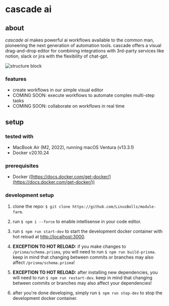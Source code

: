 # cascade ai

## about
*cascade ai* makes powerful ai workflows available to the common man, pioneering the next generation of automation tools.
cascade offers a visual drag-and-drop editor for combining integrations with 3rd-party services like notion, slack or jira with the flexibility of chat-gpt.

![structure block](https://static.wikia.nocookie.net/minecraft_gamepedia/images/0/05/Structure_Block_JE2_BE1.png/revision/latest?cb=20200317230650)

### features
- create workflows in our simple visual editor
- COMING SOON: execute workflows to automate complex multi-step tasks
- COMING SOON: collaborate on workflows in real time

## setup

### tested with
- MacBook Air (M2, 2022), running macOS Ventura (v13.3.1)
- Docker v20.10.24

### prerequisites
- Docker ([https://docs.docker.com/get-docker/](https://docs.docker.com/get-docker/))

### development setup
1. clone the repo: `$ git clone https://github.com/LinusBolls/module-farm`.

2. run `$ npm i --force` to enable intellisense in your code editor.

3. run `$ npm run start-dev` to start the development docker container with hot reload at [http://localhost:3000](http://localhost:3000).

4. **EXCEPTION TO HOT RELOAD:** if you make changes to `/prisma/schema.prisma`, you will need to run `$ npm run build-prisma`. keep in mind that changing between commits or branches may also affect `/prisma/schema.prisma`!

5. **EXCEPTION TO HOT RELOAD:** after installing new dependencies, you will need to run `$ npm run restart-dev`. keep in mind that changing between commits or branches may also affect your dependencies!

6. after you're done developing, simply run `$ npm run stop-dev` to stop the development docker container.